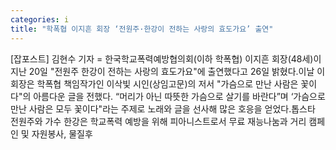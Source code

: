 ```yaml
---
categories: i
title: "학폭협 이지흔 회장 ‘전원주·한강이 전하는 사랑의 효도가요’ 출연"
---
```

[잡포스트] 김현수 기자 = 한국학교폭력예방협의회(이하 학폭협) 이지흔 회장(48세)이 지난 20일 "전원주 한강이 전하는 사랑의 효도가요"에 출연했다고 26일 밝혔다.이날 이회장은 학폭협 책임작가인 이삭빛 시인(상임고문)의 저서 "가슴으로 만난 사람은 꽃이다"의 아름다운 글을 전했다. “머리가 아닌 따뜻한 가슴으로 살기를 바란다”며 ‘가슴으로 만난 사람은 모두 꽃이다"라는 주제로 노래와 글을 선사해 많은 호응을 얻었다.톱스타 전원주와 가수 한강은 학교폭력 예방을 위해 피아니스트로서 무료 재능나눔과 거리 캠페인 및 자원봉사, 물질후